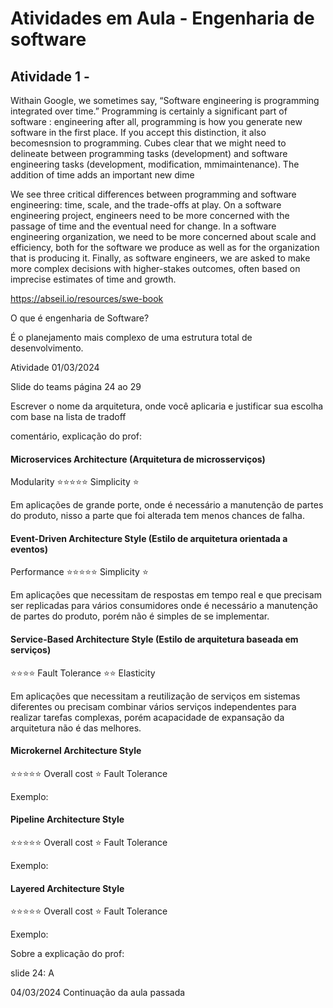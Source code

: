 # Atividades em Aula - Engenharia de software

## Atividade 1 - 
Withain Google, we sometimes say, “Software engineering is programming integrated over time.” Programming is certainly a significant part of software : engineering after all, programming is how you generate new software in the first place. If you accept this distinction, it also becomesnsion to programming. Cubes clear that we might need to delineate between programming tasks (development) and software engineering tasks (development, modification, mmimaintenance). The addition of time adds an important new dime

We see three critical differences between programming and software engineering: time, scale, and the trade-offs at play. On a software engineering project, engineers need to be more concerned with the passage of time and the eventual need for change. In a software engineering organization, we need to be more concerned about scale and efficiency, both for the software we produce as well as for the organization that is producing it. Finally, as software engineers, we are asked to make more complex decisions with higher-stakes outcomes, often based on imprecise estimates of time and growth.

https://abseil.io/resources/swe-book


O que é engenharia de Software?

É o planejamento mais complexo de uma estrutura total de desenvolvimento.


Atividade 01/03/2024 

Slide do teams página 24 ao 29

Escrever o nome da arquitetura, onde você aplicaria e justificar sua escolha com base na lista de tradoff

comentário, explicação do prof:



#### Microservices Architecture (Arquitetura de microsserviços)
Modularity ⭐⭐⭐⭐⭐
Simplicity ⭐

Em aplicações de grande porte, onde é necessário a manutenção de partes do produto, nisso a parte que foi alterada tem menos chances de falha.


#### Event-Driven Architecture Style (Estilo de arquitetura orientada a eventos)

Performance ⭐⭐⭐⭐⭐
Simplicity ⭐

Em aplicações que necessitam de respostas em tempo real e que precisam ser replicadas para vários consumidores onde é necessário a manutenção de partes do produto, porém não é simples de se implementar.


#### Service-Based Architecture Style (Estilo de arquitetura baseada em serviços)

⭐⭐⭐⭐ Fault Tolerance
⭐⭐ Elasticity

Em aplicações que necessitam a reutilização de serviços em sistemas diferentes ou precisam combinar vários serviços independentes para realizar tarefas complexas, porém acapacidade de expansação da arquitetura não é das melhores.


#### Microkernel Architecture Style

⭐⭐⭐⭐⭐ Overall cost
⭐ Fault Tolerance

Exemplo:


#### Pipeline Architecture Style

⭐⭐⭐⭐⭐ Overall cost
⭐ Fault Tolerance

Exemplo:

#### Layered Architecture Style

⭐⭐⭐⭐⭐ Overall cost
⭐ Fault Tolerance

Exemplo:




Sobre a explicação do prof:

slide 24:
A








04/03/2024 Continuação da aula passada

























